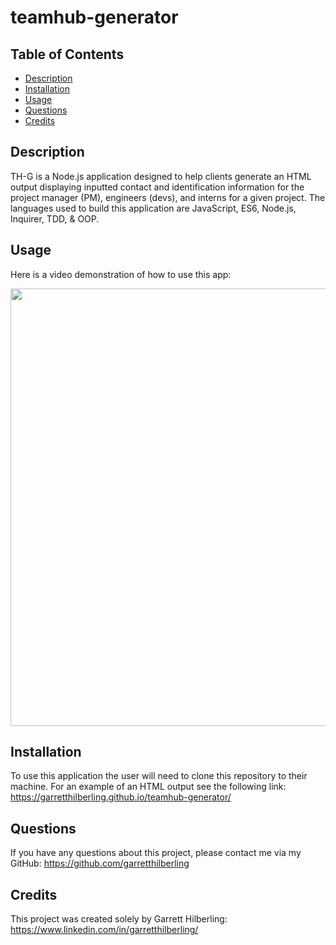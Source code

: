 # teamhub-generator

## Table of Contents
* [Description](#Description)
* [Installation](#Installation)
* [Usage](#Usage)
* [Questions](#Questions)
* [Credits](#Credits)

## Description
TH-G is a Node.js application designed to help clients generate an HTML output displaying inputted contact and identification information for the project manager (PM), engineers (devs), and interns for a given project. The languages used to build this application are JavaScript, ES6, Node.js, Inquirer, TDD, & OOP. 

## Usage
Here is a video demonstration of how to use this app:

<p align="center">
    <a href="https://drive.google.com/file/d/1xFHZTeXDYdhLvebp4uuoaBBIknKDNUm-/view?usp=sharing">
        <img src="./assets/img/gif-demonstration.gif" width="700" />
    </a>
</p>


## Installation
To use this application the user will need to clone this repository to their machine. For an example of an HTML output see the following link: https://garretthilberling.github.io/teamhub-generator/

## Questions
If you have any questions about this project, please contact me via my GitHub: https://github.com/garretthilberling

## Credits
This project was created solely by Garrett Hilberling: https://www.linkedin.com/in/garretthilberling/
    
